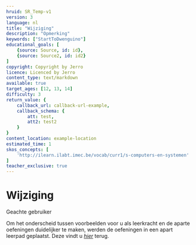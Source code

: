 ```yaml
---
hruid: SR_Temp-v1
version: 3
language: nl
title: "Wijziging"
description: "Opmerking"
keywords: ["StartToDwenguino"]
educational_goals: [
    {source: Source, id: id}, 
    {source: Source2, id: id2}
]
copyright: Copyright by Jerro
licence: Licenced by Jerro
content_type: text/markdown
available: true
target_ages: [12, 13, 14]
difficulty: 3
return_value: {
    callback_url: callback-url-example,
    callback_schema: {
        att: test,
        att2: test2
    }
}
content_location: example-location
estimated_time: 1
skos_concepts: [
    'http://ilearn.ilabt.imec.be/vocab/curr1/s-computers-en-systemen'
]
teacher_exclusive: true
---
```


#  Wijziging

Geachte gebruiker 

 Om het onderscheid tussen voorbeelden voor u als leerkracht en de aparte oefeningen duidelijker te maken, werden de oefeningen in een apart leerpad geplaatst. Deze vindt u [*hier*](https://www.dwengo.org/socialerobot2oefeningen "Oefeningen") terug.